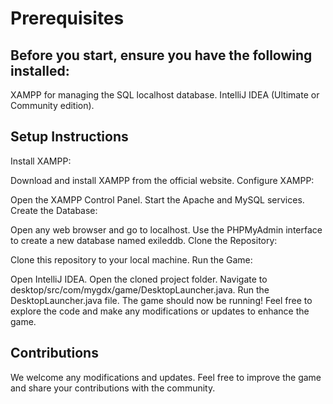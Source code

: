 # Prerequisites
## Before you start, ensure you have the following installed:

XAMPP for managing the SQL localhost database.
IntelliJ IDEA (Ultimate or Community edition).

## Setup Instructions 
Install XAMPP:

Download and install XAMPP from the official website.
Configure XAMPP:

Open the XAMPP Control Panel.
Start the Apache and MySQL services.
Create the Database:

Open any web browser and go to localhost.
Use the PHPMyAdmin interface to create a new database named exileddb.
Clone the Repository:

Clone this repository to your local machine.
Run the Game:

Open IntelliJ IDEA.
Open the cloned project folder.
Navigate to desktop/src/com/mygdx/game/DesktopLauncher.java.
Run the DesktopLauncher.java file.
The game should now be running! Feel free to explore the code and make any modifications or updates to enhance the game.

## Contributions
We welcome any modifications and updates. Feel free to improve the game and share your contributions with the community.
